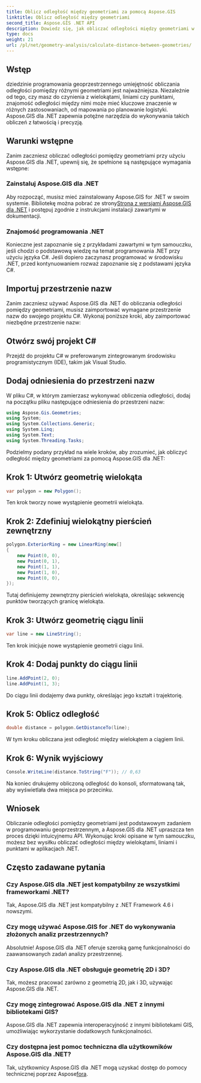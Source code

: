 ```yaml
---
title: Oblicz odległość między geometriami za pomocą Aspose.GIS
linktitle: Oblicz odległość między geometriami
second_title: Aspose.GIS .NET API
description: Dowiedz się, jak obliczać odległości między geometriami w .NET przy użyciu Aspose.GIS. Przewodnik krok po kroku z przykładami kodu. Ulepsz swoje aplikacje geoprzestrzenne.
type: docs
weight: 21
url: /pl/net/geometry-analysis/calculate-distance-between-geometries/
---
```

## Wstęp
dziedzinie programowania geoprzestrzennego umiejętność obliczania odległości pomiędzy różnymi geometriami jest najważniejsza. Niezależnie od tego, czy masz do czynienia z wielokątami, liniami czy punktami, znajomość odległości między nimi może mieć kluczowe znaczenie w różnych zastosowaniach, od mapowania po planowanie logistyki. Aspose.GIS dla .NET zapewnia potężne narzędzia do wykonywania takich obliczeń z łatwością i precyzją.
## Warunki wstępne
Zanim zaczniesz obliczać odległości pomiędzy geometriami przy użyciu Aspose.GIS dla .NET, upewnij się, że spełnione są następujące wymagania wstępne:
### Zainstaluj Aspose.GIS dla .NET
 Aby rozpocząć, musisz mieć zainstalowany Aspose.GIS for .NET w swoim systemie. Bibliotekę można pobrać ze strony[Strona z wersjami Aspose.GIS dla .NET](https://releases.aspose.com/gis/net/) i postępuj zgodnie z instrukcjami instalacji zawartymi w dokumentacji.
### Znajomość programowania .NET
Konieczne jest zapoznanie się z przykładami zawartymi w tym samouczku, jeśli chodzi o podstawową wiedzę na temat programowania .NET przy użyciu języka C#. Jeśli dopiero zaczynasz programować w środowisku .NET, przed kontynuowaniem rozważ zapoznanie się z podstawami języka C#.

## Importuj przestrzenie nazw
Zanim zaczniesz używać Aspose.GIS dla .NET do obliczania odległości pomiędzy geometriami, musisz zaimportować wymagane przestrzenie nazw do swojego projektu C#. Wykonaj poniższe kroki, aby zaimportować niezbędne przestrzenie nazw:
## Otwórz swój projekt C#
Przejdź do projektu C# w preferowanym zintegrowanym środowisku programistycznym (IDE), takim jak Visual Studio.
## Dodaj odniesienia do przestrzeni nazw
W pliku C#, w którym zamierzasz wykonywać obliczenia odległości, dodaj na początku pliku następujące odniesienia do przestrzeni nazw:
```csharp
using Aspose.Gis.Geometries;
using System;
using System.Collections.Generic;
using System.Linq;
using System.Text;
using System.Threading.Tasks;
```

Podzielmy podany przykład na wiele kroków, aby zrozumieć, jak obliczyć odległość między geometriami za pomocą Aspose.GIS dla .NET:
## Krok 1: Utwórz geometrię wielokąta
```csharp
var polygon = new Polygon();
```
Ten krok tworzy nowe wystąpienie geometrii wielokąta.
## Krok 2: Zdefiniuj wielokątny pierścień zewnętrzny
```csharp
polygon.ExteriorRing = new LinearRing(new[]
{
    new Point(0, 0),
    new Point(0, 1),
    new Point(1, 1),
    new Point(1, 0),
    new Point(0, 0),
});
```
Tutaj definiujemy zewnętrzny pierścień wielokąta, określając sekwencję punktów tworzących granicę wielokąta.
## Krok 3: Utwórz geometrię ciągu linii
```csharp
var line = new LineString();
```
Ten krok inicjuje nowe wystąpienie geometrii ciągu linii.
## Krok 4: Dodaj punkty do ciągu linii
```csharp
line.AddPoint(2, 0);
line.AddPoint(1, 3);
```
Do ciągu linii dodajemy dwa punkty, określając jego kształt i trajektorię.
## Krok 5: Oblicz odległość
```csharp
double distance = polygon.GetDistanceTo(line);
```
W tym kroku obliczana jest odległość między wielokątem a ciągiem linii.
## Krok 6: Wynik wyjściowy
```csharp
Console.WriteLine(distance.ToString("F")); // 0,63
```
Na koniec drukujemy obliczoną odległość do konsoli, sformatowaną tak, aby wyświetlała dwa miejsca po przecinku.

## Wniosek
Obliczanie odległości pomiędzy geometriami jest podstawowym zadaniem w programowaniu geoprzestrzennym, a Aspose.GIS dla .NET upraszcza ten proces dzięki intuicyjnemu API. Wykonując kroki opisane w tym samouczku, możesz bez wysiłku obliczać odległości między wielokątami, liniami i punktami w aplikacjach .NET.
## Często zadawane pytania
### Czy Aspose.GIS dla .NET jest kompatybilny ze wszystkimi frameworkami .NET?
Tak, Aspose.GIS dla .NET jest kompatybilny z .NET Framework 4.6 i nowszymi.
### Czy mogę używać Aspose.GIS for .NET do wykonywania złożonych analiz przestrzennych?
Absolutnie! Aspose.GIS dla .NET oferuje szeroką gamę funkcjonalności do zaawansowanych zadań analizy przestrzennej.
### Czy Aspose.GIS dla .NET obsługuje geometrię 2D i 3D?
Tak, możesz pracować zarówno z geometrią 2D, jak i 3D, używając Aspose.GIS dla .NET.
### Czy mogę zintegrować Aspose.GIS dla .NET z innymi bibliotekami GIS?
Aspose.GIS dla .NET zapewnia interoperacyjność z innymi bibliotekami GIS, umożliwiając wykorzystanie dodatkowych funkcjonalności.
### Czy dostępna jest pomoc techniczna dla użytkowników Aspose.GIS dla .NET?
 Tak, użytkownicy Aspose.GIS dla .NET mogą uzyskać dostęp do pomocy technicznej poprzez Aspose[fora](https://forum.aspose.com/c/gis/33).